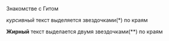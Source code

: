 Знакомстве с Гитом

*курсивный* текст выделяется звездочками(*) по краям

**Жирный** текст выделается двумя звездочками(**) по краям